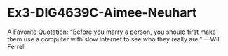 # Ex3-DIG4639C-Aimee-Neuhart
A Favorite Quotation: “Before you marry a person, you should first make them use a computer with slow Internet to see who they really are.”
—Will Ferrell